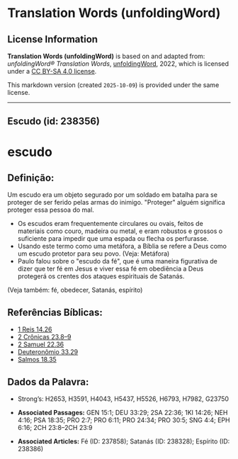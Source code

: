 # Translation Words (unfoldingWord)

## License Information

**Translation Words (unfoldingWord)** is based on and adapted from: _unfoldingWord® Translation Words_, [unfoldingWord](https://unfoldingword.org/utw), 2022, which is licensed under a [CC BY-SA 4.0 license](https://creativecommons.org/licenses/by-sa/4.0/legalcode.en).

This markdown version (created `2025-10-09`) is provided under the same license.



--------------------------------

## Escudo (id: 238356)

escudo
======

Definição:
----------

Um escudo era um objeto segurado por um soldado em batalha para se proteger de ser ferido pelas armas do inimigo. "Proteger" alguém significa proteger essa pessoa do mal.

* Os escudos eram frequentemente circulares ou ovais, feitos de materiais como couro, madeira ou metal, e eram robustos e grossos o suficiente para impedir que uma espada ou flecha os perfurasse.
* Usando este termo como uma metáfora, a Bíblia se refere a Deus como um escudo protetor para seu povo. (Veja: Metáfora)
* Paulo falou sobre o "escudo da fé", que é uma maneira figurativa de dizer que ter fé em Jesus e viver essa fé em obediência a Deus protegerá os crentes dos ataques espirituais de Satanás.

(Veja também: fé, obedecer, Satanás, espírito)

Referências Bíblicas:
---------------------

* [1 Reis 14\.26](https://ref.ly/1Kgs14:26)
* [2 Crônicas 23\.8–9](https://ref.ly/2Chr23:8-2Chr23:9)
* [2 Samuel 22\.36](https://ref.ly/2Sam22:36)
* [Deuteronômio 33\.29](https://ref.ly/Deut33:29)
* [Salmos 18\.35](https://ref.ly/Ps18:35)

Dados da Palavra:
-----------------

* Strong’s: H2653, H3591, H4043, H5437, H5526, H6793, H7982, G23750

* **Associated Passages:** GEN 15:1; DEU 33:29; 2SA 22:36; 1KI 14:26; NEH 4:16; PSA 18:35; PRO 2:7; PRO 6:11; PRO 24:34; PRO 30:5; SNG 4:4; EPH 6:16; 2CH 23:8–2CH 23:9
* **Associated Articles:** Fé (ID: 237858); Satanás (ID: 238328); Espírito (ID: 238386)

